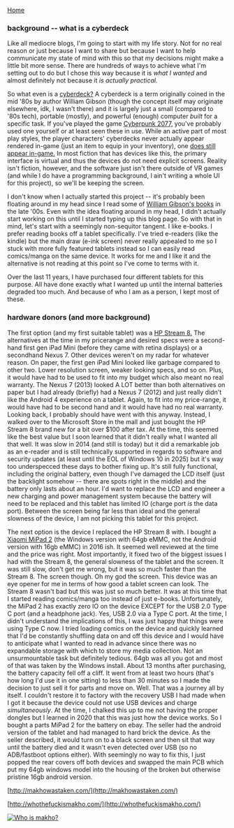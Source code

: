 [Home](http://makhowastaken.com/)

### background -- what is a cyberdeck

Like all mediocre blogs, I'm going to start with my life story. Not for no real reason or just because I want to share but because I want to help communicate my state of mind with this so that my decisions might make a little bit more sense. There are hundreds of ways to achieve what I'm setting out to do but I chose this way because it is *what I wanted* and almost definitely not because it *is actually practical.*

So what even is a [cyberdeck?](https://hackaday.com/blog/?s=cyberdeck) A cyberdeck is a term originally coined in the mid '80s by author William Gibson (though the concept itself may originate elsewhere, idk, I wasn't there) and it is largely just a small (compared to '80s tech), portable (mostly), and powerful (enough) computer *built* for a specific task. If you've played the game [Cyberpunk 2077,](https://en.wikipedia.org/wiki/Cyberpunk_2077) you've probably used one yourself or at least seen these in use. While an active part of most play styles, the player characters' cyberdecks never actually appear rendered in-game (just an item to equip in your inventory), one [does still appear in-game.](https://old.reddit.com/r/cyberDeck/comments/lm4q80/johnny_silverhands_cyberdeck_in_cyberpunk_2077/) In most fiction that has devices like this, the primary interface is virtual and thus the devices do not need explicit screens. Reality isn't fiction, however, and the software just isn't there outside of VR games (and while I do have a programming background, I ain't writing a whole UI for this project), so we'll be keeping the screen. 

I don't know when I actually started this project -- it's probably been floating around in my head since I read some of [William Gibson's books](https://en.wikipedia.org/wiki/Sprawl_trilogy) in the late '00s. Even with the idea floating around in my head, I didn't actually start working on this until I started typing up this blog page. So with that in mind, let's start with a seemingly non-sequitor tangent. I like e-books. I prefer reading books off a tablet specifically. I've tried e-readers (like the kindle) but the main draw (e-ink screen) never really appealed to me so I stuck with more fully featured tablets instead so I can easily read comics/manga on the same device. It works for me and I like it and the alternative is not reading at this point so I've come to terms with it.

Over the last 11 years, I have purchased four different tablets for this purpose. All have done exactly what I wanted up until the internal batteries degraded too much. And because of who I am as a person, I kept most of these. 

### hardware donors (and more background)

The first option (and my first suitable tablet) was a [HP Stream 8.](https://support.hp.com/us-en/document/c04497977) The alternatives at the time in my pricerange and desired specs were a second-hand first gen iPad Mini (before they came with retina displays) or a secondhand Nexus 7. Other devices weren't on my radar for whatever reason. On paper, the first gen iPad Mini looked like garbage compared to other two. Lower resolution screen, weaker looking specs, and so on. Plus, it would have had to be used to fit into my budget which also meant no real warranty. The Nexus 7 (2013) looked A LOT better than both alternatives on paper but I had already (briefly) had a Nexus 7 (2012) and just really didn't like the Android 4 experience on a tablet. Again, to fit into my price-range, it would have had to be second hand and it would have had no real warranty. Looking back, I probably should have went with this anyway. Instead, I walked over to the Microsoft Store in the mall and just bought the HP Stream 8 brand new for a bit over $100 after tax. At the time, this seemed like the best value but I soon learned that it didn't really what I wanted all that well. It was slow in 2014 (and still is today) but it did a remarkable job as an e-reader and is still technically supported in regards to software and security updates (at least until the EOL of Windows 10 in 2025) but it's way too underspecced these days to bother fixing up. It's still fully functional, including the original battery, even though I've damaged the LCD itself (just the backlight somehow -- there are spots right in the middle) and the battery only lasts about an hour. I'd want to replace the LCD and engineer a new charging and power management system because the battery will need to be replaced and this tablet has limited IO (charge port *is* the data port). Between the screen being far less than ideal and the general slowness of the device, I am not picking this tablet for this project. 

The next option is the device I replaced the HP Stream 8 with. I bought a [Xiaomi MiPad 2](https://www.gsmarena.com/xiaomi_mi_pad_2-7770.php) (the Windows version with 64gb eMMC, not the Android version with 16gb eMMC) in 2016 ish. It seemed well reviewed at the time and the price was right. Most importantly, it fixed two of the biggest issues I had with the Stream 8, the general slowness of the tablet and the screen. It was still slow, don't get me wrong, but it was so much faster than the Stream 8. The screen though. Oh my god the screen. This device was an eye opener for me in terms of how good a tablet screen can look. The Stream 8 wasn't bad but this was just so much better. It was at this time that I started reading comics/manga too instead of just e-books. Unfortunately, the MiPad 2 has exactly zero IO on the device EXCEPT for the USB 2.0 Type C port (and a headphone jack). Yes, USB 2.0 via a Type C port. At the time, I didn't understand the implications of this, I was just happy that things were using Type C now. I tried loading comics on the device and quickly learned that I'd be constantly shuffling data on and off this device and I would have to anticipate what I wanted to read in advance since there was no expandable storage with which to store my media collection. Not an unsurmountable task but definitely tedious. 64gb was all you got and most of that was taken by the Windows install. About 13 months after purchasing, the battery capacity fell off a cliff. It went from at least two hours (that's how long I'd use it in one sitting) to less than 30 minutes so I made the decision to just sell it for parts and move on. Well. That was a journey all by itself. I couldn't restore it to factory with the recovery USB I had made when I got it because the device could not use USB devices and charge *simultaneously*. At the time, I chalked this up to me not having the proper dongles but I learned in 2020 that this was just how the device works. So I bought a parts MiPad 2 for the battery on ebay. The seller had the android version of the tablet and had managed to hard brick the device. As the seller described, it would turn on to a black screen and then sit that way until the battery died and it wasn't even detected over USB (so no ADB/fastboot options either). With seemingly no way to fix this, I just popped the rear covers off both devices and swapped the main PCB which put my 64gb windows model into the housing of the broken but otherwise pristine 16gb android version. 

[http://makhowastaken.com/](http://makhowastaken.com/)

[http://whothefuckismakho.com/](http://whothefuckismakho.com/)

[![Who is makho?](https://img.youtube.com/vi/VHckZOtmsio/0.jpg)](https://www.youtube.com/watch?v=VHckZOtmsio)
